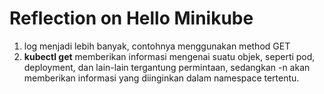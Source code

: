 # Reflection on Hello Minikube

1. log menjadi lebih banyak, contohnya menggunakan method GET
2. **kubectl get** memberikan informasi mengenai suatu objek, seperti pod, deployment, dan lain-lain tergantung permintaan, sedangkan -n <namespace> akan memberikan informasi yang diinginkan dalam namespace tertentu.